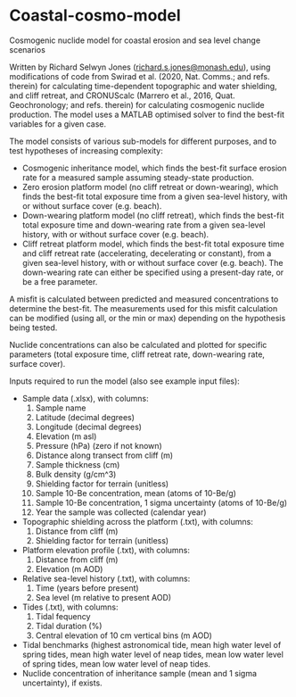 # Coastal-cosmo-model
Cosmogenic nuclide model for coastal erosion and sea level change scenarios

Written by Richard Selwyn Jones (richard.s.jones@monash.edu), using modifications of code from Swirad et al. (2020, Nat. Comms.; and refs. therein) for calculating time-dependent topographic and water shielding, and cliff retreat, and CRONUScalc (Marrero et al., 2016, Quat. Geochronology; and refs. therein) for calculating cosmogenic nuclide production. The model uses a MATLAB optimised solver to find the best-fit variables for a given case.

The model consists of various sub-models for different purposes, and to test hypotheses of increasing complexity:
- Cosmogenic inheritance model, which finds the best-fit surface erosion rate for a measured sample assuming steady-state production.
- Zero erosion platform model (no cliff retreat or down-wearing), which finds the best-fit total exposure time from a given sea-level history, with or without surface cover (e.g. beach).
- Down-wearing platform model (no cliff retreat), which finds the best-fit total exposure time and down-wearing rate from a given sea-level history, with or without surface cover (e.g. beach).
- Cliff retreat platform model, which finds the best-fit total exposure time and cliff retreat rate (accelerating, decelerating or constant), from a given sea-level history, with or without surface cover (e.g. beach). The down-wearing rate can either be specified using a present-day rate, or be a free parameter.

A misfit is calculated between predicted and measured concentrations to determine the best-fit. The measurements used for this misfit calculation can be modified (using all, or the min or max) depending on the hypothesis being tested.

Nuclide concentrations can also be calculated and plotted for specific parameters (total exposure time, cliff retreat rate, down-wearing rate, surface cover).

Inputs required to run the model (also see example input files):
- Sample data (.xlsx), with columns: 
    1. Sample name
    2. Latitude (decimal degrees)
    3. Longitude (decimal degrees)
    4. Elevation (m asl)
    5. Pressure (hPa) (zero if not known)
    6. Distance along transect from cliff (m)
    7. Sample thickness (cm)
    8. Bulk density (g/cm^3)
    9. Shielding factor for terrain (unitless)
    10. Sample 10-Be concentration, mean (atoms of 10-Be/g)
    11. Sample 10-Be concentration, 1 sigma uncertainty (atoms of 10-Be/g)
    12. Year the sample was collected (calendar year)
- Topographic shielding across the platform (.txt), with columns:
    1. Distance from cliff (m)
    2. Shielding factor for terrain (unitless)
- Platform elevation profile (.txt), with columns:
    1. Distance from cliff (m)
    2. Elevation (m AOD)
- Relative sea-level history (.txt), with columns:
    1. Time (years before present)
    2. Sea level (m relative to present AOD)
- Tides (.txt), with columns:
    1. Tidal fequency 
    2. Tidal duration (%)
    3. Central elevation of 10 cm vertical bins (m AOD)
- Tidal benchmarks (highest astronomical tide, mean high water level of spring tides, mean high water level of neap tides, mean low water level of spring tides, mean low water level of neap tides.
- Nuclide concentration of inheritance sample (mean and 1 sigma uncertainty), if exists.
